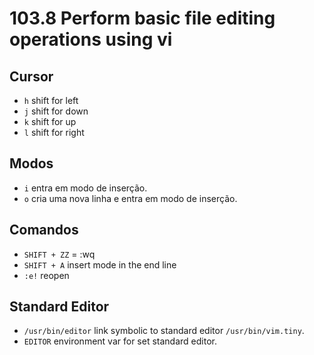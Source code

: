 # 103.8 Perform basic file editing operations using vi

## Cursor
* `h` shift for left
* `j` shift for down
* `k` shift for up
* `l` shift for right

## Modos

* `i` entra em modo de inserção.
* `o` cria uma nova linha e entra em modo de inserção.

## Comandos
* `SHIFT + ZZ` = :wq
* `SHIFT + A` insert mode in the end line
* `:e!` reopen

## Standard Editor

* `/usr/bin/editor` link symbolic to standard editor `/usr/bin/vim.tiny`.
* `EDITOR` environment var for set standard editor.
